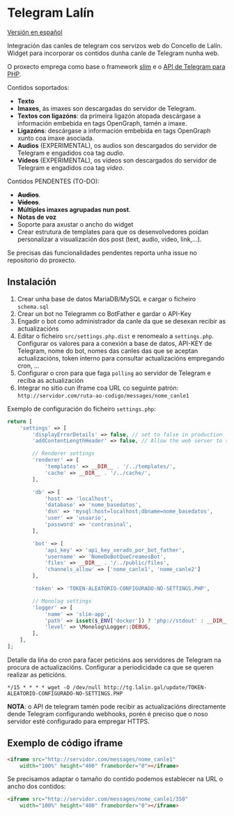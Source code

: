 # Telegram Lalín

[Versión en español](https://github.com/concellolalin/telegram-lalin/blob/master/README.es.md)

Integración das canles de telegram cos servizos web do Concello de Lalín. Widget para incorporar os contidos dunha canle de Telegram nunha web. 

O proxecto emprega como base o framework [slim](https://www.slimframework.com/) e o [API de Telegram para PHP](https://github.com/php-telegram-bot/core).

Contidos soportados: 

* __Texto__
* __Imaxes__, ás imaxes son descargadas do servidor de Telegram.
* __Textos con ligazóns__: da primeira ligazón atopada descárgase a información embebida en tags OpenGraph, tamén a imaxe.
* __Ligazóns__: descárgase a información embebida en tags OpenGraph xunto coa imaxe asociada.
* __Audios__ (EXPERIMENTAL), os audios son descargados do servidor de Telegram e engadidos coa tag _audio_.
* __Vídeos__ (EXPERIMENTAL), os vídeos son descargados do servidor de Telegram e engadidos coa tag _video_. 


Contidos PENDENTES (TO-DO):

* ~~__Audios__~~.
* ~~__Vídeos__~~.
* __Múltiples imaxes agrupadas nun post__.
* __Notas de voz__
* Soporte para axustar o ancho do widget
* Crear estrutura de templates para que os desenvolvedores poidan personalizar a visualización dos post (text, audio, video, link,...).

Se precisas das funcionalidades pendentes reporta unha issue no repositorio do proxecto.


## Instalación

1. Crear unha base de datos MariaDB/MySQL e cargar o ficheiro `schema.sql`
2. Crear un bot no Telegramm co BotFather e gardar o API-Key
3. Engadir o bot como administrador da canle da que se desexan recibir as actualizacións
4. Editar o ficheiro `src/settings.php.dist` e renomealo a `settings.php`. Configurar os valores para a conexión a base de datos, API-KEY de Telegram, nome do bot, nomes das canles das que se aceptan actualizacións, token interno para consultar actualizacións empregando cron, ...
5. Configurar o cron para que faga `polling` ao servidor de Telegram e reciba as actualización
6. Integrar no sitio cun iframe coa URL co seguinte patrón: `http://servidor.com/ruta-ao-codigo/messages/nome_canle1`

Exemplo de configuración do ficheiro `settings.php`:

```php
return [
    'settings' => [
        'displayErrorDetails' => false, // set to false in production
        'addContentLengthHeader' => false, // Allow the web server to send the content-length header

        // Renderer settings
        'renderer' => [
            'templates' => __DIR__ . '/../templates/',
            'cache' => __DIR__ . '/../cache/',
        ],

        'db' => [
            'host' => 'localhost',
            'database' => 'nome_basedatos',
            'dsn' => 'mysql:host=localhost;dbname=nome_basedatos',
            'user' => 'usuario',
            'password' => 'contrasinal',
        ],

        'bot' => [
            'api_key' => 'api_key_xerado_por_bot_father',
            'username' => 'NomeDoBotQueCreamosBot',
            'files' => __DIR__ . '/../public/files',
            'channels_allow' => ['nome_canle1', 'nome_canle2']
        ],

        'token' => 'TOKEN-ALEATORIO-CONFIGURADO-NO-SETTINGS.PHP',

        // Monolog settings
        'logger' => [
            'name' => 'slim-app',
            'path' => isset($_ENV['docker']) ? 'php://stdout' : __DIR__ . '/../logs/app.log',
            'level' => \Monolog\Logger::DEBUG,
        ],
    ],
];

```

Detalle da liña do cron para facer peticións aos servidores de Telegram na procura de actualizacións. Configurar a periodicidade ca que se queren realizar as peticións. 

```
*/15 * * * * wget -O /dev/null http://tg.lalin.gal/update/TOKEN-ALEATORIO-CONFIGURADO-NO-SETTINGS.PHP
```

__NOTA__: o API de telegram tamén pode recibir as actualizacións directamente dende Telegram configurando webhooks, porén é preciso que o noso servidor esté configurado para empregar HTTPS.

## Exemplo de código iframe

```html
<iframe src="http://servidor.com/messages/nome_canle1"
    width="100%" height="400" frameborder="0"></iframe>
```

Se precisamos adaptar o tamaño do contido podemos establecer na URL o ancho dos contidos:

```html
<iframe src="http://servidor.com/messages/nome_canle1/350"
    width="100%" height="400" frameborder="0"></iframe>
```